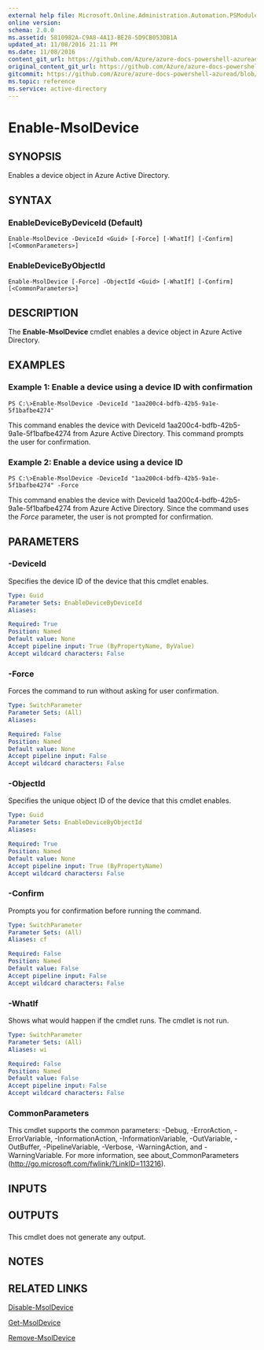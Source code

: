 ```yaml
---
external help file: Microsoft.Online.Administration.Automation.PSModule.dll-Help.xml
online version:
schema: 2.0.0
ms.assetid: 5810982A-C9A8-4A13-BE28-5D9CB053DB1A
updated_at: 11/08/2016 21:11 PM
ms.date: 11/08/2016
content_git_url: https://github.com/Azure/azure-docs-powershell-azuread/blob/VinceSmith-patch-8/Azure%20AD%20Cmdlets/MSOnline/v1/Enable-MsolDevice.md
original_content_git_url: https://github.com/Azure/azure-docs-powershell-azuread/blob/VinceSmith-patch-8/Azure%20AD%20Cmdlets/MSOnline/v1/Enable-MsolDevice.md
gitcommit: https://github.com/Azure/azure-docs-powershell-azuread/blob/2c57f1e6f7b36ad296f1b569969f9c974ec0e0c3
ms.topic: reference
ms.service: active-directory
---
```


# Enable-MsolDevice

## SYNOPSIS
Enables a device object in Azure Active Directory.

## SYNTAX

### EnableDeviceByDeviceId (Default)
```
Enable-MsolDevice -DeviceId <Guid> [-Force] [-WhatIf] [-Confirm] [<CommonParameters>]
```

### EnableDeviceByObjectId
```
Enable-MsolDevice [-Force] -ObjectId <Guid> [-WhatIf] [-Confirm] [<CommonParameters>]
```

## DESCRIPTION
The **Enable-MsolDevice** cmdlet enables a device object in Azure Active Directory.

## EXAMPLES

### Example 1: Enable a device using a device ID with confirmation
```
PS C:\>Enable-MsolDevice -DeviceId "1aa200c4-bdfb-42b5-9a1e-5f1bafbe4274"
```

This command enables the device with DeviceId 1aa200c4-bdfb-42b5-9a1e-5f1bafbe4274 from Azure Active Directory.
This command prompts the user for confirmation.

### Example 2: Enable a device using a device ID
```
PS C:\>Enable-MsolDevice -DeviceId "1aa200c4-bdfb-42b5-9a1e-5f1bafbe4274" -Force
```

This command enables the device with DeviceId 1aa200c4-bdfb-42b5-9a1e-5f1bafbe4274 from Azure Active Directory.
Since the command uses the *Force* parameter, the user is not prompted for confirmation.

## PARAMETERS

### -DeviceId
Specifies the device ID of the device that this cmdlet enables.

```yaml
Type: Guid
Parameter Sets: EnableDeviceByDeviceId
Aliases:

Required: True
Position: Named
Default value: None
Accept pipeline input: True (ByPropertyName, ByValue)
Accept wildcard characters: False
```

### -Force
Forces the command to run without asking for user confirmation.

```yaml
Type: SwitchParameter
Parameter Sets: (All)
Aliases:

Required: False
Position: Named
Default value: None
Accept pipeline input: False
Accept wildcard characters: False
```

### -ObjectId
Specifies the unique object ID of the device that this cmdlet enables.

```yaml
Type: Guid
Parameter Sets: EnableDeviceByObjectId
Aliases:

Required: True
Position: Named
Default value: None
Accept pipeline input: True (ByPropertyName)
Accept wildcard characters: False
```

### -Confirm
Prompts you for confirmation before running the command.

```yaml
Type: SwitchParameter
Parameter Sets: (All)
Aliases: cf

Required: False
Position: Named
Default value: False
Accept pipeline input: False
Accept wildcard characters: False
```

### -WhatIf
Shows what would happen if the cmdlet runs.
The cmdlet is not run.

```yaml
Type: SwitchParameter
Parameter Sets: (All)
Aliases: wi

Required: False
Position: Named
Default value: False
Accept pipeline input: False
Accept wildcard characters: False
```

### CommonParameters
This cmdlet supports the common parameters: -Debug, -ErrorAction, -ErrorVariable, -InformationAction, -InformationVariable, -OutVariable, -OutBuffer, -PipelineVariable, -Verbose, -WarningAction, and -WarningVariable. For more information, see about_CommonParameters (http://go.microsoft.com/fwlink/?LinkID=113216).

## INPUTS

## OUTPUTS

###  
This cmdlet does not generate any output.

## NOTES

## RELATED LINKS

[Disable-MsolDevice](./Disable-MsolDevice.md)

[Get-MsolDevice](./Get-MsolDevice.md)

[Remove-MsolDevice](./Remove-MsolDevice.md)
